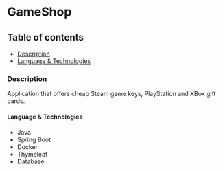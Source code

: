 # GameShop

## Table of contents

- [Description](#Description)
- [Language & Technologies](#Language&Technologies)


<a name="Description"/>

### Description

Application that offers cheap Steam game keys, PlayStation and XBox gift cards.



<a name="Language&Technologies"/>

#### Language & Technologies

- Java
- Spring Boot
- Docker
- Thymeleaf
- Database

